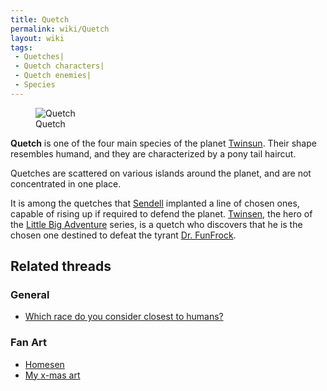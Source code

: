 ```yaml
---
title: Quetch
permalink: wiki/Quetch
layout: wiki
tags:
 - Quetches| 
 - Quetch characters| 
 - Quetch enemies| 
 - Species
---
```


<figure>
<img src="QuetchAnim.gif" title="Quetch" />
<figcaption>Quetch</figcaption>
</figure>

**Quetch** is one of the four main species of the planet
[Twinsun](Twinsun "wikilink"). Their shape resembles humand, and they
are characterized by a pony tail haircut.

Quetches are scattered on various islands around the planet, and are not
concentrated in one place.

It is among the quetches that [Sendell](Sendell "wikilink") implanted a
line of chosen ones, capable of rising up if required to defend the
planet. [Twinsen](Twinsen "wikilink"), the hero of the [Little Big
Adventure](Little_Big_Adventure "wikilink") series, is a quetch who
discovers that he is the chosen one destined to defeat the tyrant [Dr.
FunFrock](Dr._FunFrock "wikilink").

## Related threads

### General

- [Which race do you consider closest to
  humans?](https://forum.magicball.net/showthread.php?t=4303)

### Fan Art

- [Homesen](https://forum.magicball.net/showthread.php?t=11142)
- [My x-mas art](https://forum.magicball.net/showthread.php?t=4757)
